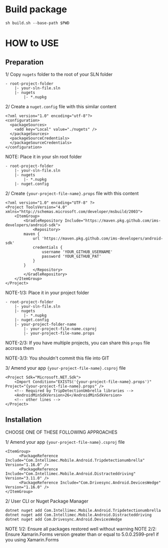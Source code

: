 # Build package

```
sh build.sh --base-path $PWD
```

# HOW to USE

## Preparation

1/ Copy `nugets` folder to the root of your SLN folder

```
- root-project-folder
    |- your-sln-file.sln
    |- nugets
        |- *.nupkg
```

2/ Create a `nuget.config` file with this similar content

```
<?xml version="1.0" encoding="utf-8"?>
<configuration>
  <packageSources>
    <add key="Local" value="./nugets" />
  </packageSources>
  <packageSourceCredentials>
  </packageSourceCredentials>
</configuration>
```

NOTE: Place it in your sln root folder
```
- root-project-folder
    |- your-sln-file.sln
    |- nugets
        |- *.nupkg
    |- nuget.config
```


2/ Create `{your-project-file-name}.props` file with this content
```
<?xml version="1.0" encoding="UTF-8" ?>
<Project ToolsVersion="4.0" xmlns="http://schemas.microsoft.com/developer/msbuild/2003">
	<ItemGroup>
        <GradleRepository Include="https://maven.pkg.github.com/ims-developers/android-sdk">
            <Repository>
        maven {
            url 'https://maven.pkg.github.com/ims-developers/android-sdk'
            credentials {
                username 'YOUR_GITHUB_USERNAME'
                password 'YOUR_GITHUB_PAT'
            }
        }
            </Repository>
        </GradleRepository>
	</ItemGroup>
</Project>
```

NOTE-1/3: Place it in your project folder

```
- root-project-folder
    |- your-sln-file.sln
    |- nugets
        |- *.nupkg
    |- nuget.config
    |- your-project-folder-name
        |- your-project-file-name.csproj
        |- your-project-file-name.props
```

NOTE-2/3: If you have multiple projects, you can share this `props` file accross them

NOTE-3/3: You shouldn't commit this file into GIT

3/ Amend your app `{your-project-file-name}.csproj` file

```
<Project Sdk="Microsoft.NET.Sdk">
	<Import Condition="EXISTS('{your-project-file-name}.props')" Project="{your-project-file-name}.props" />
    <!-- Required by TripDetectionUmbrella libraries -->
    <AndroidMinSdkVersion>26</AndroidMinSdkVersion>
    <!-- other lines -->
</Project>
```

## Installation

CHOOSE ONE OF THESE FOLLOWING APPROACHES

1/ Amend your app `{your-project-file-name}.csproj` file
```
<ItemGroup>
      <PackageReference Include="Com.Intellimec.Mobile.Android.Tripdetectionumbrella" Version="1.16.0" />
      <PackageReference Include="Com.Intellimec.Mobile.Android.Distracteddriving" Version="3.11.0" />
      <PackageReference Include="Com.Drivesync.Android.DevicesWedge" Version="1.16.0" />
</ItemGroup>
```

2/ User CLI or Nuget Package Manager
```
dotnet nuget add Com.Intellimec.Mobile.Android.Tripdetectionumbrella
dotnet nuget add Com.Intellimec.Mobile.Android.Distracteddriving
dotnet nuget add Com.Drivesync.Android.DevicesWedge
```

NOTE 1/2: Ensure all packages restored well without warning
NOTE 2/2: Ensure Xamarin.Forms version greater than or equal to 5.0.0.2599-pre1 if you using Xamarin.Forms
